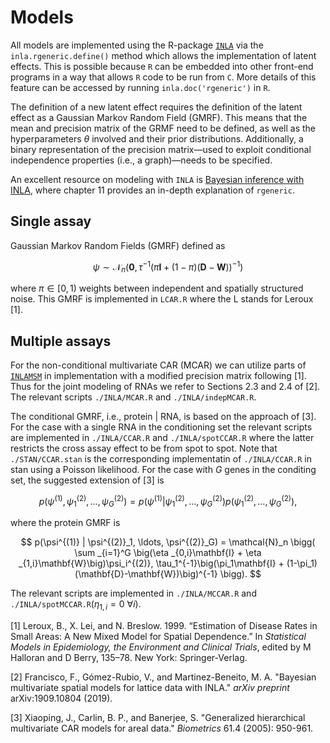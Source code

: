 # Models

All models are implemented using the R-package [`INLA`](https://www.r-inla.org/) via the `inla.rgeneric.define()` method which allows the implementation of latent effects. This is possible because `R` can be embedded into other front-end programs in a way that allows `R` code to be run from `C`. More details of this feature can be accessed by running `inla.doc('rgeneric')` in `R`.

The definition of a new latent effect requires the definition of the latent effect as a Gaussian Markov Random Field (GMRF). This means that the mean and precision matrix of the GRMF need to be defined, as well as the hyperparameters $\theta$ involved and their prior distributions. Additionally, a binary representation of the precision matrix—used to exploit conditional independence properties (i.e., a graph)—needs to be specified.

An excellent resource on modeling with `INLA` is [Bayesian inference with INLA](https://becarioprecario.bitbucket.io/inla-gitbook/index.html), where chapter 11 provides an in-depth explanation of `rgeneric`.


## Single assay
Gaussian Markov Random Fields (GMRF) defined as

$$
\psi \sim \mathcal{N}_{n}\Big(\mathbf{0}, \tau^{-1}\big(\pi\mathbf{I} + (1-\pi)(\mathbf{D}-\mathbf{W})\big)^{-1}\Big)
$$

where $\pi \in [0,1)$ weights between independent and spatially structured noise. This GMRF is implemented in `LCAR.R` where the L stands for Leroux [1].

## Multiple assays
For the non-conditional multivariate CAR (MCAR) we can utilize parts of [`INLAMSM`](https://github.com/becarioprecario/INLAMSM/tree/master) in implementation with a modified precision matrix following [1]. Thus for the joint modeling of RNAs we refer to Sections 2.3 and 2.4 of [2]. The relevant scripts `./INLA/MCAR.R` and `./INLA/indepMCAR.R`.

The conditional GMRF, i.e., protein | RNA, is based on the approach of [3]. For the case with a single RNA in the conditioning set the relevant scripts are implemented in `./INLA/CCAR.R` and `./INLA/spotCCAR.R` where the latter restricts the cross assay effect to be from spot to spot. Note that `./STAN/CCAR.stan` is the corresponding implementatin of `./INLA/CCAR.R` in stan using a Poisson likelihood. For the case with $G$ genes in the conditing set, the suggested extension of [3] is

$$
p(\psi^{(1)}, \psi^{(2)}_1, \ldots, \psi^{(2)}_G)= p(\psi^{(1)} | \psi^{(2)}_1, \ldots, \psi^{(2)}_G) p(\psi^{(2)}_1, \ldots, \psi^{(2)}_G),
$$

where the protein GMRF is 

$$
p(\psi^{(1)} | \psi^{(2)}_1, \ldots, \psi^{(2)}_G) = \mathcal{N}_n \bigg( \sum _{i=1}^G \big(\eta _{0,i}\mathbf{I} + \eta _{1,i}\mathbf{W}\big)\psi_i^{(2)}, \tau_1^{-1}\big(\pi_1\mathbf{I} + (1-\pi_1)(\mathbf{D}-\mathbf{W})\big)^{-1} \bigg).
$$

The relevant scripts are implemented in `./INLA/MCCAR.R` and `./INLA/spotMCCAR.R`($\eta_{1,i} = 0\  \forall i$).

[1] Leroux, B., X. Lei, and N. Breslow. 1999. “Estimation of Disease Rates in Small Areas: A New Mixed Model for Spatial Dependence.” In *Statistical Models in Epidemiology, the Environment and Clinical Trials*, edited by M Halloran and D Berry, 135–78. New York: Springer-Verlag.

[2] Francisco, F., Gómez-Rubio, V., and Martinez-Beneito,  M. A. "Bayesian multivariate spatial models for lattice data with INLA." *arXiv preprint* arXiv:1909.10804 (2019).

[3] Xiaoping, J., Carlin, B. P., and Banerjee, S. "Generalized hierarchical multivariate CAR models for areal data." *Biometrics* 61.4 (2005): 950-961.